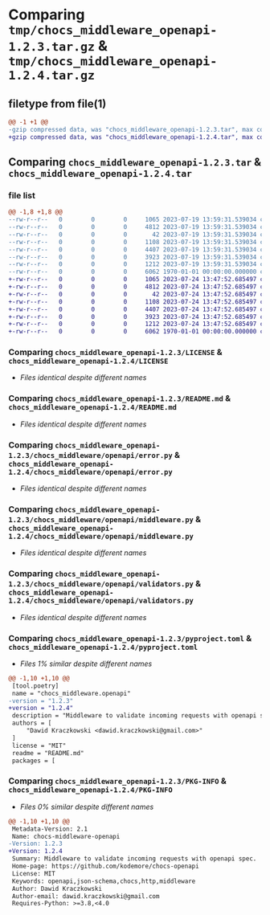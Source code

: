 # Comparing `tmp/chocs_middleware_openapi-1.2.3.tar.gz` & `tmp/chocs_middleware_openapi-1.2.4.tar.gz`

## filetype from file(1)

```diff
@@ -1 +1 @@
-gzip compressed data, was "chocs_middleware_openapi-1.2.3.tar", max compression
+gzip compressed data, was "chocs_middleware_openapi-1.2.4.tar", max compression
```

## Comparing `chocs_middleware_openapi-1.2.3.tar` & `chocs_middleware_openapi-1.2.4.tar`

### file list

```diff
@@ -1,8 +1,8 @@
--rw-r--r--   0        0        0     1065 2023-07-19 13:59:31.539034 chocs_middleware_openapi-1.2.3/LICENSE
--rw-r--r--   0        0        0     4812 2023-07-19 13:59:31.539034 chocs_middleware_openapi-1.2.3/README.md
--rw-r--r--   0        0        0       42 2023-07-19 13:59:31.539034 chocs_middleware_openapi-1.2.3/chocs_middleware/openapi/__init__.py
--rw-r--r--   0        0        0     1108 2023-07-19 13:59:31.539034 chocs_middleware_openapi-1.2.3/chocs_middleware/openapi/error.py
--rw-r--r--   0        0        0     4407 2023-07-19 13:59:31.539034 chocs_middleware_openapi-1.2.3/chocs_middleware/openapi/middleware.py
--rw-r--r--   0        0        0     3923 2023-07-19 13:59:31.539034 chocs_middleware_openapi-1.2.3/chocs_middleware/openapi/validators.py
--rw-r--r--   0        0        0     1212 2023-07-19 13:59:31.539034 chocs_middleware_openapi-1.2.3/pyproject.toml
--rw-r--r--   0        0        0     6062 1970-01-01 00:00:00.000000 chocs_middleware_openapi-1.2.3/PKG-INFO
+-rw-r--r--   0        0        0     1065 2023-07-24 13:47:52.685497 chocs_middleware_openapi-1.2.4/LICENSE
+-rw-r--r--   0        0        0     4812 2023-07-24 13:47:52.685497 chocs_middleware_openapi-1.2.4/README.md
+-rw-r--r--   0        0        0       42 2023-07-24 13:47:52.685497 chocs_middleware_openapi-1.2.4/chocs_middleware/openapi/__init__.py
+-rw-r--r--   0        0        0     1108 2023-07-24 13:47:52.685497 chocs_middleware_openapi-1.2.4/chocs_middleware/openapi/error.py
+-rw-r--r--   0        0        0     4407 2023-07-24 13:47:52.685497 chocs_middleware_openapi-1.2.4/chocs_middleware/openapi/middleware.py
+-rw-r--r--   0        0        0     3923 2023-07-24 13:47:52.685497 chocs_middleware_openapi-1.2.4/chocs_middleware/openapi/validators.py
+-rw-r--r--   0        0        0     1212 2023-07-24 13:47:52.685497 chocs_middleware_openapi-1.2.4/pyproject.toml
+-rw-r--r--   0        0        0     6062 1970-01-01 00:00:00.000000 chocs_middleware_openapi-1.2.4/PKG-INFO
```

### Comparing `chocs_middleware_openapi-1.2.3/LICENSE` & `chocs_middleware_openapi-1.2.4/LICENSE`

 * *Files identical despite different names*

### Comparing `chocs_middleware_openapi-1.2.3/README.md` & `chocs_middleware_openapi-1.2.4/README.md`

 * *Files identical despite different names*

### Comparing `chocs_middleware_openapi-1.2.3/chocs_middleware/openapi/error.py` & `chocs_middleware_openapi-1.2.4/chocs_middleware/openapi/error.py`

 * *Files identical despite different names*

### Comparing `chocs_middleware_openapi-1.2.3/chocs_middleware/openapi/middleware.py` & `chocs_middleware_openapi-1.2.4/chocs_middleware/openapi/middleware.py`

 * *Files identical despite different names*

### Comparing `chocs_middleware_openapi-1.2.3/chocs_middleware/openapi/validators.py` & `chocs_middleware_openapi-1.2.4/chocs_middleware/openapi/validators.py`

 * *Files identical despite different names*

### Comparing `chocs_middleware_openapi-1.2.3/pyproject.toml` & `chocs_middleware_openapi-1.2.4/pyproject.toml`

 * *Files 1% similar despite different names*

```diff
@@ -1,10 +1,10 @@
 [tool.poetry]
 name = "chocs_middleware.openapi"
-version = "1.2.3"
+version = "1.2.4"
 description = "Middleware to validate incoming requests with openapi spec."
 authors = [
     "Dawid Kraczkowski <dawid.kraczkowski@gmail.com>"
 ]
 license = "MIT"
 readme = "README.md"
 packages = [
```

### Comparing `chocs_middleware_openapi-1.2.3/PKG-INFO` & `chocs_middleware_openapi-1.2.4/PKG-INFO`

 * *Files 0% similar despite different names*

```diff
@@ -1,10 +1,10 @@
 Metadata-Version: 2.1
 Name: chocs-middleware-openapi
-Version: 1.2.3
+Version: 1.2.4
 Summary: Middleware to validate incoming requests with openapi spec.
 Home-page: https://github.com/kodemore/chocs-openapi
 License: MIT
 Keywords: openapi,json-schema,chocs,http,middleware
 Author: Dawid Kraczkowski
 Author-email: dawid.kraczkowski@gmail.com
 Requires-Python: >=3.8,<4.0
```


